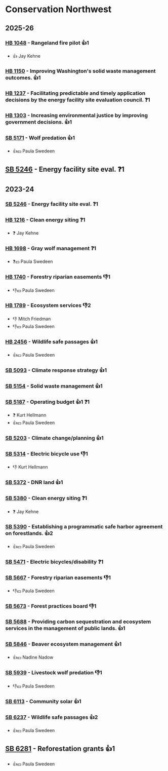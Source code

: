 # Conservation Northwest
## 2025-26

### [HB 1048](/bill/2025-26/hb/1048/) - Rangeland fire pilot 👍1  
* 👍 Jay Kehne

### [HB 1150](/bill/2025-26/hb/1150/) - Improving Washington's solid waste management outcomes. 👍1  

### [HB 1237](/bill/2025-26/hb/1237/) - Facilitating predictable and timely application decisions by the energy facility site evaluation council.   ❓1

### [HB 1303](/bill/2025-26/hb/1303/) - Increasing environmental justice by improving government decisions. 👍1  

### [SB 5171](/bill/2025-26/sb/5171/) - Wolf predation 👍1  
* 👍💵 Paula Swedeen

## [SB 5246](/bill/2025-26/sb/5246/) - Energy facility site eval.   ❓1

## 2023-24

### [SB 5246](/bill/2023-24/sb/5246/) - Energy facility site eval.   ❓1

### [HB 1216](/bill/2023-24/hb/1216/) - Clean energy siting   ❓1
* ❓ Jay Kehne

### [HB 1698](/bill/2023-24/hb/1698/) - Gray wolf management   ❓1
* ❓💵 Paula Swedeen

### [HB 1740](/bill/2023-24/hb/1740/) - Forestry riparian easements  👎1 
* 👎💵 Paula Swedeen

### [HB 1789](/bill/2023-24/hb/1789/) - Ecosystem services  👎2 
* 👎 Mitch Friedman
* 👎💵 Paula Swedeen

### [HB 2456](/bill/2023-24/hb/2456/) - Wildlife safe passages 👍1  
* 👍💵 Paula Swedeen

### [SB 5093](/bill/2023-24/sb/5093/) - Climate response strategy 👍1  

### [SB 5154](/bill/2023-24/sb/5154/) - Solid waste management 👍1  

### [SB 5187](/bill/2023-24/sb/5187/) - Operating budget 👍1  ❓1
* ❓ Kurt Hellmann
* 👍💵 Paula Swedeen

### [SB 5203](/bill/2023-24/sb/5203/) - Climate change/planning 👍1  

### [SB 5314](/bill/2023-24/sb/5314/) - Electric bicycle use  👎1 
* 👎 Kurt Hellmann

### [SB 5372](/bill/2023-24/sb/5372/) - DNR land 👍1  

### [SB 5380](/bill/2023-24/sb/5380/) - Clean energy siting   ❓1
* ❓ Jay Kehne

### [SB 5390](/bill/2023-24/sb/5390/) - Establishing a programmatic safe harbor agreement on forestlands. 👍2  
* 👍💵 Paula Swedeen

### [SB 5471](/bill/2023-24/sb/5471/) - Electric bicycles/disability   ❓1

### [SB 5667](/bill/2023-24/sb/5667/) - Forestry riparian easements  👎1 
* 👎💵 Paula Swedeen

### [SB 5673](/bill/2023-24/sb/5673/) - Forest practices board  👎1 

### [SB 5688](/bill/2023-24/sb/5688/) - Providing carbon sequestration and ecosystem services in the management of public lands. 👍1  

### [SB 5846](/bill/2023-24/sb/5846/) - Beaver ecosystem management 👍1  
* 👍💵 Nadine Nadow

### [SB 5939](/bill/2023-24/sb/5939/) - Livestock wolf predation  👎1 
* 👎💵 Paula Swedeen

### [SB 6113](/bill/2023-24/sb/6113/) - Community solar 👍1  

### [SB 6237](/bill/2023-24/sb/6237/) - Wildlife safe passages 👍2  
* 👍💵 Paula Swedeen

## [SB 6281](/bill/2023-24/sb/6281/) - Reforestation grants 👍1  
* 👍💵 Paula Swedeen
